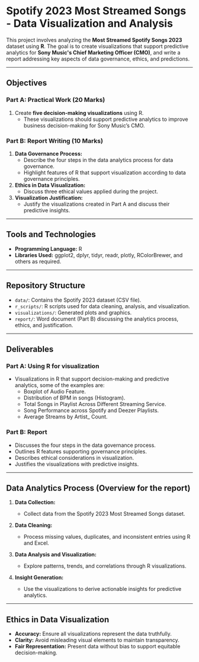 # Spotify 2023 Most Streamed Songs - Data Visualization and Analysis  

This project involves analyzing the **Most Streamed Spotify Songs 2023** dataset using **R**. The goal is to create visualizations that support predictive analytics for **Sony Music's Chief Marketing Officer (CMO)**, and write a report addressing key aspects of data governance, ethics, and predictions.  

---

## Objectives  

### Part A: Practical Work (20 Marks)  
1. Create **five decision-making visualizations** using R.  
   - These visualizations should support predictive analytics to improve business decision-making for Sony Music’s CMO.  

### Part B: Report Writing (10 Marks)  
1. **Data Governance Process:**  
   - Describe the four steps in the data analytics process for data governance.  
   - Highlight features of R that support visualization according to data governance principles.  
2. **Ethics in Data Visualization:**  
   - Discuss three ethical values applied during the project.  
3. **Visualization Justification:**  
   - Justify the visualizations created in Part A and discuss their predictive insights.  

---

## Tools and Technologies  

- **Programming Language:** R  
- **Libraries Used:** ggplot2, dplyr, tidyr, readr, plotly, RColorBrewer, and others as required.  

---

## Repository Structure  

- `data/`: Contains the Spotify 2023 dataset (CSV file).  
- `r_scripts/`: R scripts used for data cleaning, analysis, and visualization.  
- `visualizations/`: Generated plots and graphics.  
- `report/`: Word document (Part B) discussing the analytics process, ethics, and justification.  

---

## Deliverables  

### Part A: Using R for visualization
- Visualizations in R that support decision-making and predictive analytics, some of the examples are: 
  - Boxplot of Audio Feature.
  - Distribution of BPM in songs (Histogram).
  - Total Songs in Playlist Across Different Streaming Service.
  - Song Performance across Spotify and Deezer Playlists.  
  - Average Streams by Artist_ Count.

### Part B: Report  

  - Discusses the four steps in the data governance process.  
  - Outlines R features supporting governance principles.  
  - Describes ethical considerations in visualization.  
  - Justifies the visualizations with predictive insights.  

---

## Data Analytics Process (Overview for the report)  

1. **Data Collection:**  
   - Collect data from the Spotify 2023 Most Streamed Songs dataset.  

2. **Data Cleaning:**  
   - Process missing values, duplicates, and inconsistent entries using R and Excel.  

3. **Data Analysis and Visualization:**  
   - Explore patterns, trends, and correlations through R visualizations.  

4. **Insight Generation:**  
   - Use the visualizations to derive actionable insights for predictive analytics.  

---

## Ethics in Data Visualization  

- **Accuracy:** Ensure all visualizations represent the data truthfully.  
- **Clarity:** Avoid misleading visual elements to maintain transparency.  
- **Fair Representation:** Present data without bias to support equitable decision-making.  
